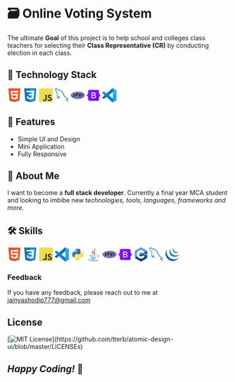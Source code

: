 
# 🗃️ Online Voting System

The ultimate **Goal** of this project is to help school and colleges class teachers for selecting their **Class Representative (CR)** by conducting election in each class.

## 🤖 Technology Stack
<div>
<span><img height="32" src="https://raw.githubusercontent.com/devicons/devicon/master/icons/html5/html5-original.svg" /></span>
<span><img height="32" src="https://raw.githubusercontent.com/devicons/devicon/master/icons/css3/css3-original.svg" /></span>
<span><img height="32" src="https://raw.githubusercontent.com/devicons/devicon/master/icons/javascript/javascript-original.svg" /></span>
<span><img height="32" src="https://raw.githubusercontent.com/devicons/devicon/master/icons/mysql/mysql-original.svg" /></span>
<span><img height="32" src="https://raw.githubusercontent.com/devicons/devicon/master/icons/php/php-original.svg" /></span>
<span><img height="32" src="https://raw.githubusercontent.com/devicons/devicon/master/icons/bootstrap/bootstrap-original.svg" /></span>
<span><img height="32" src="https://raw.githubusercontent.com/devicons/devicon/master/icons/vscode/vscode-original.svg" /></span>
</div>


## 📱 Features

- Simple UI and Design
- Mini Application
- Fully Responsive


## 🚀 About Me
I want to become a **full stack developer**. Currently a final year MCA student and looking to imbibe new *technologies, tools, languages, frameworks and more.*



## 🛠 Skills
<div>
<span><img height="32" src="https://raw.githubusercontent.com/devicons/devicon/master/icons/html5/html5-original.svg" /></span>
<span><img height="32" src="https://raw.githubusercontent.com/devicons/devicon/master/icons/css3/css3-original.svg" /></span>
<span><img height="32" src="https://raw.githubusercontent.com/devicons/devicon/master/icons/javascript/javascript-original.svg" /></span>
<span><img height="32" src="https://raw.githubusercontent.com/devicons/devicon/master/icons/vscode/vscode-original.svg" /></span>
<span><img height="32" src="https://raw.githubusercontent.com/devicons/devicon/master/icons/python/python-original.svg" /></span>
<span><img height="32" src="https://raw.githubusercontent.com/devicons/devicon/master/icons/java/java-original.svg" /></span>
<span><img height="32" src="https://raw.githubusercontent.com/devicons/devicon/master/icons/php/php-original.svg" /></span>
<span><img height="32" src="https://raw.githubusercontent.com/devicons/devicon/master/icons/bootstrap/bootstrap-original.svg" /></span>
<span><img height="32" src="https://raw.githubusercontent.com/devicons/devicon/master/icons/cplusplus/cplusplus-original.svg" /></span>
<span><img height="32" src="https://raw.githubusercontent.com/devicons/devicon/master/icons/mysql/mysql-original.svg" /></span>
<span><img height="32" src="https://raw.githubusercontent.com/devicons/devicon/master/icons/jquery/jquery-original.svg" /></span>
</div>

### Feedback

If you have any feedback, please reach out to me at jainyashodip777@gmail.com

## License

[![MIT License](https://img.shields.io/apm/l/atomic-design-ui.svg?)](https://github.com/tterb/atomic-design-ui/blob/master/LICENSEs)


## *Happy Coding!* 👋

